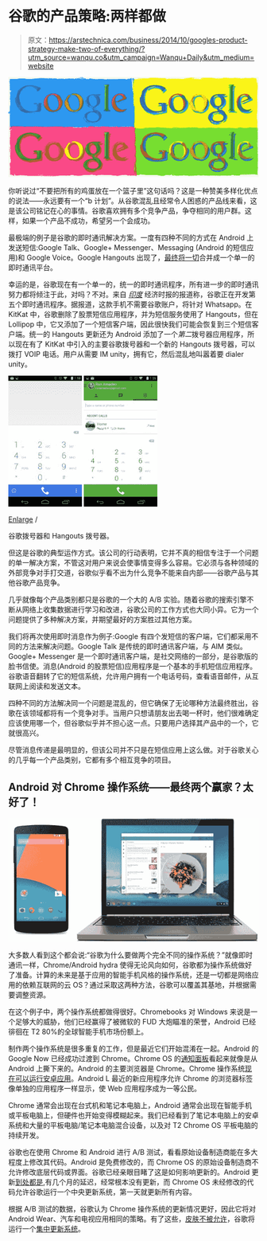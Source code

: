 # 谷歌的产品策略:两样都做

> 原文：<https://arstechnica.com/business/2014/10/googles-product-strategy-make-two-of-everything/?utm_source=wanqu.co&utm_campaign=Wanqu+Daily&utm_medium=website>

![Google’s product strategy: Make two of everything](img/b7ab49b2ec7e3fb918ebbe1d917d017a.png)





你听说过“不要把所有的鸡蛋放在一个篮子里”这句话吗？这是一种赞美多样化优点的说法——永远要有一个“b 计划”。从谷歌混乱且经常令人困惑的产品线来看，这是该公司铭记在心的事情。谷歌喜欢拥有多个竞争产品，争夺相同的用户群。这样，如果一个产品不成功，希望另一个会成功。

最极端的例子是谷歌的即时通讯解决方案。一度有四种不同的方式在 Android 上发送短信:Google Talk、Google+ Messenger、Messaging (Android 的短信应用)和 Google Voice。Google Hangouts 出现了，[最终将一切](http://arstechnica.com/gadgets/2014/09/google-hangouts-gets-a-huge-update-including-google-voice-integration/)合并成一个单一的即时通讯平台。

幸运的是，谷歌现在有一个单一的，统一的即时通讯程序，所有进一步的即时通讯努力都将倾注于此，对吗？不对。来自 *[印度](http://economictimes.indiatimes.com/tech/internet/google-planning-to-launch-own-mobile-messaging-app-similar-to-whatsapp/articleshow/44141070.cms)* 经济时报的报道称，谷歌正在开发第五个即时通讯程序。据报道，这款手机不需要谷歌账户，将针对 Whatsapp。在 KitKat 中，谷歌删除了股票短信应用程序，并为短信服务使用了 Hangouts，但在 Lollipop 中，它又添加了一个短信客户端，因此很快我们可能会恢复到三个短信客户端。统一的 Hangouts 更新还为 Android 添加了一个*第二*拨号器应用程序，所以现在有了 KitKat 中引入的主要谷歌拨号器和一个新的 Hangouts 拨号器，可以拨打 VOIP 电话。用户从需要 IM unity，拥有它，然后混乱地叫嚣着要 dialer unity。

[![Google Dialer and Hangouts Dialer.](img/104ce8a5a624776bb628ad071c023f1b.png)](https://cdn.arstechnica.net/wp-content/uploads/2014/09/2014-09-12-17.58.56.jpg)

[Enlarge](https://cdn.arstechnica.net/wp-content/uploads/2014/09/2014-09-12-17.58.56.jpg) /

谷歌拨号器和 Hangouts 拨号器。





但这是谷歌的典型运作方式。该公司的行动表明，它并不真的相信专注于一个问题的单一解决方案，不管这对用户来说会使事情变得多么容易。它必须与各种领域的外部竞争对手打交道，谷歌似乎看不出为什么竞争不能来自内部——谷歌产品与其他谷歌产品竞争。

几乎就像每个产品类别都只是谷歌的一个大的 A/B 实验。随着谷歌的搜索引擎不断从网络上收集数据进行学习和改进，谷歌公司的工作方式也大同小异。它为一个问题提供了多种解决方案，并期望最好的方案胜过其他方案。

我们将再次使用即时消息作为例子:Google 有四个发短信的客户端，它们都采用不同的方法来解决问题。Google Talk 是传统的即时通讯客户端，与 AIM 类似。Google+ Messenger 是一个即时通讯客户端，是社交网络的一部分，是谷歌版的脸书信使。消息(Android 的股票短信)应用程序是一个基本的手机短信应用程序。谷歌语音翻转了它的短信系统，允许用户拥有一个电话号码，查看语音邮件，从互联网上阅读和发送文本。

四种不同的方法解决同一个问题是混乱的，但它确保了无论哪种方法最终胜出，谷歌在该领域都将有一个竞争对手。当用户只想请朋友出去喝一杯时，他们很难确定应该使用哪一个，但谷歌似乎并不担心这一点。只要用户选择其产品中的一个，它就很高兴。

尽管消息传递是最明显的，但该公司并不只是在短信应用上这么做。对于谷歌关心的几乎每一个产品类别，它都有多个相互竞争的项目。

## Android 对 Chrome 操作系统——最终两个赢家？太好了！

![](img/08671df8f844c176ad9ced663e312b87.png)

大多数人看到这个都会说:“谷歌为什么要做两个完全不同的操作系统？”就像即时通讯一样，Chrome/Android hydra 使得无论风向如何，谷歌都为操作系统做好了准备。计算的未来是基于应用的智能手机风格的操作系统，还是一切都是网络应用的依赖互联网的云 OS？通过采取这两种方法，谷歌可以覆盖其基地，并根据需要调整资源。

在这个例子中，两个操作系统都做得很好。Chromebooks 对 Windows 来说是一个足够大的威胁，他们已经赢得了被微软的 FUD 大炮瞄准的荣誉，Android 已经徘徊在 T2 80%的全球智能手机市场份额上。

制作两个操作系统是很多重复的工作，但是最近它们开始混淆在一起。Android 的 Google Now 已经成功过渡到 Chrome。Chrome OS 的[通知面板](http://arstechnica.com/gadgets/2014/03/google-now-on-chrome-finally-comes-to-windows-and-mac-os/)看起来就像是从 Android 上撕下来的。Android 的主要浏览器是 Chrome。Chrome 操作系统[现在可以运行安卓应用](http://arstechnica.com/gadgets/2014/09/chrome-os-can-now-run-android-apps-no-porting-required/)。Android L 最近的新应用程序允许 Chrome 的浏览器标签像单独的应用程序一样显示，使 Web 应用程序成为一等公民。

Chrome 通常会出现在台式机和笔记本电脑上，Android 通常会出现在智能手机或平板电脑上，但硬件也开始变得模糊起来。我们已经看到了笔记本电脑上的安卓系统和大量的平板电脑/笔记本电脑混合设备，以及对 T2 Chrome OS 平板电脑的持续开发。

谷歌也在使用 Chrome 和 Android 进行 A/B 测试，看看原始设备制造商能在多大程度上修改其代码。Android 是免费修改的，而 Chrome OS 的原始设备制造商不允许修改底层代码或界面。谷歌已经亲眼目睹了这是如何影响更新的。Android 更新[到处都是](http://arstechnica.com/gadgets/2014/08/the-state-of-android-updates-whos-fast-whos-slow-and-why/),有几个月的延迟，经常根本没有更新，而 Chrome OS 未经修改的代码允许谷歌运行一个中央更新系统，第一天就更新所有内容。

根据 A/B 测试的数据，谷歌认为 Chrome 操作系统的更新情况更好，因此它将对 Android Wear、汽车和电视应用相同的策略。有了这些，[皮肤不被允许](not%20allow%20OEM%20skins%20on)，谷歌将运行一个[集中更新系统](https://twitter.com/Android/status/499604576899584000)。